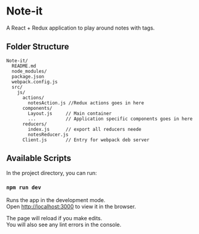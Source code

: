 # Note-it
A React + Redux application to play around notes with tags.

## Folder Structure

```
Note-it/
  README.md
  node_modules/
  package.json
  webpack.config.js
  src/
    js/
      actions/
        notesAction.js //Redux actions goes in here
      components/
        Layout.js     // Main container
        ...           // Application specific components goes in here
      reducers/
        index.js      // export all reducers neede
        notesReducer.js
      Client.js       // Entry for webpack deb server
```

## Available Scripts

In the project directory, you can run:

### `npm run dev`

Runs the app in the development mode.<br>
Open [http://localhost:3000](http://localhost:3000) to view it in the browser.

The page will reload if you make edits.<br>
You will also see any lint errors in the console.
